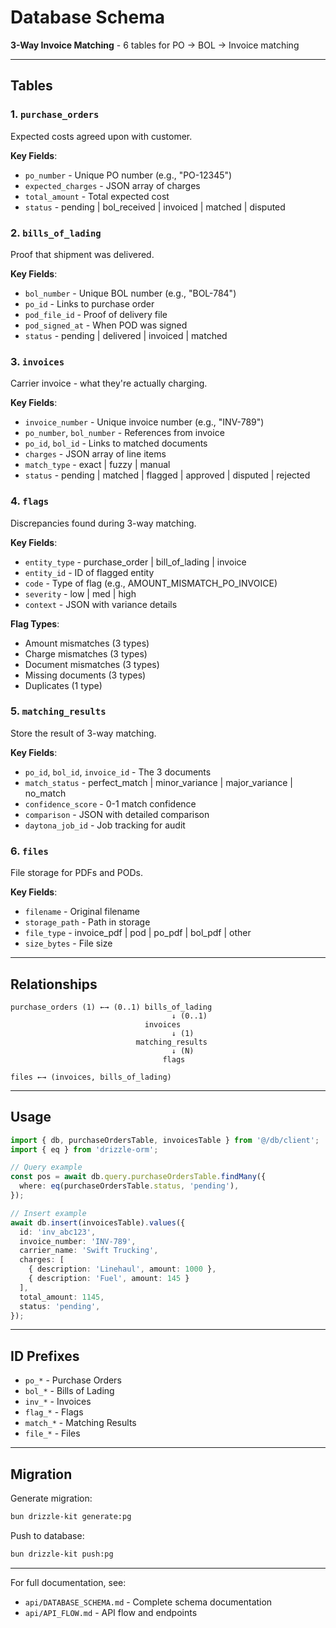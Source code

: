 # Database Schema

**3-Way Invoice Matching** - 6 tables for PO → BOL → Invoice matching

---

## Tables

### 1. `purchase_orders`
Expected costs agreed upon with customer.

**Key Fields**:
- `po_number` - Unique PO number (e.g., "PO-12345")
- `expected_charges` - JSON array of charges
- `total_amount` - Total expected cost
- `status` - pending | bol_received | invoiced | matched | disputed

### 2. `bills_of_lading`
Proof that shipment was delivered.

**Key Fields**:
- `bol_number` - Unique BOL number (e.g., "BOL-784")
- `po_id` - Links to purchase order
- `pod_file_id` - Proof of delivery file
- `pod_signed_at` - When POD was signed
- `status` - pending | delivered | invoiced | matched

### 3. `invoices`
Carrier invoice - what they're actually charging.

**Key Fields**:
- `invoice_number` - Unique invoice number (e.g., "INV-789")
- `po_number`, `bol_number` - References from invoice
- `po_id`, `bol_id` - Links to matched documents
- `charges` - JSON array of line items
- `match_type` - exact | fuzzy | manual
- `status` - pending | matched | flagged | approved | disputed | rejected

### 4. `flags`
Discrepancies found during 3-way matching.

**Key Fields**:
- `entity_type` - purchase_order | bill_of_lading | invoice
- `entity_id` - ID of flagged entity
- `code` - Type of flag (e.g., AMOUNT_MISMATCH_PO_INVOICE)
- `severity` - low | med | high
- `context` - JSON with variance details

**Flag Types**:
- Amount mismatches (3 types)
- Charge mismatches (3 types)
- Document mismatches (3 types)
- Missing documents (3 types)
- Duplicates (1 type)

### 5. `matching_results`
Store the result of 3-way matching.

**Key Fields**:
- `po_id`, `bol_id`, `invoice_id` - The 3 documents
- `match_status` - perfect_match | minor_variance | major_variance | no_match
- `confidence_score` - 0-1 match confidence
- `comparison` - JSON with detailed comparison
- `daytona_job_id` - Job tracking for audit

### 6. `files`
File storage for PDFs and PODs.

**Key Fields**:
- `filename` - Original filename
- `storage_path` - Path in storage
- `file_type` - invoice_pdf | pod | po_pdf | bol_pdf | other
- `size_bytes` - File size

---

## Relationships

```
purchase_orders (1) ←→ (0..1) bills_of_lading
                                    ↓ (0..1)
                              invoices
                                    ↓ (1)
                            matching_results
                                    ↓ (N)
                                  flags

files ←→ (invoices, bills_of_lading)
```

---

## Usage

```typescript
import { db, purchaseOrdersTable, invoicesTable } from '@/db/client';
import { eq } from 'drizzle-orm';

// Query example
const pos = await db.query.purchaseOrdersTable.findMany({
  where: eq(purchaseOrdersTable.status, 'pending'),
});

// Insert example
await db.insert(invoicesTable).values({
  id: 'inv_abc123',
  invoice_number: 'INV-789',
  carrier_name: 'Swift Trucking',
  charges: [
    { description: 'Linehaul', amount: 1000 },
    { description: 'Fuel', amount: 145 }
  ],
  total_amount: 1145,
  status: 'pending',
});
```

---

## ID Prefixes

- `po_*` - Purchase Orders
- `bol_*` - Bills of Lading
- `inv_*` - Invoices
- `flag_*` - Flags
- `match_*` - Matching Results
- `file_*` - Files

---

## Migration

Generate migration:
```bash
bun drizzle-kit generate:pg
```

Push to database:
```bash
bun drizzle-kit push:pg
```

---

For full documentation, see:
- `api/DATABASE_SCHEMA.md` - Complete schema documentation
- `api/API_FLOW.md` - API flow and endpoints
